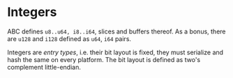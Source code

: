 #   Integers

ABC defines `u8..u64, i8..i64`, slices and buffers thereof.
As a bonus, there are `u128` and `i128` defined as `u64`,
`i64` pairs.

Integers are *entry types*, i.e. their bit layout is fixed,
they must serialize and hash the same on every platform.
The bit layout is defined as two's complement little-endian.
